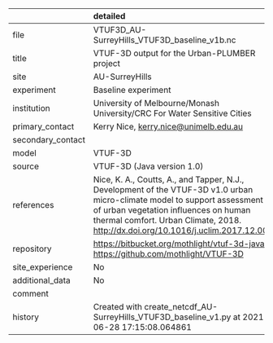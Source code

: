 |                   | detailed                                                                                                                                                                                                                                               |
|:------------------|:-------------------------------------------------------------------------------------------------------------------------------------------------------------------------------------------------------------------------------------------------------|
| file              | VTUF3D_AU-SurreyHills_VTUF3D_baseline_v1b.nc                                                                                                                                                                                                           |
| title             | VTUF-3D output for the Urban-PLUMBER project                                                                                                                                                                                                           |
| site              | AU-SurreyHills                                                                                                                                                                                                                                         |
| experiment        | Baseline experiment                                                                                                                                                                                                                                    |
| institution       | University of Melbourne/Monash University/CRC For Water Sensitive Cities                                                                                                                                                                               |
| primary_contact   | Kerry Nice, kerry.nice@unimelb.edu.au                                                                                                                                                                                                                  |
| secondary_contact |                                                                                                                                                                                                                                                        |
| model             | VTUF-3D                                                                                                                                                                                                                                                |
| source            | VTUF-3D (Java version 1.0)                                                                                                                                                                                                                             |
| references        | Nice, K. A., Coutts, A., and Tapper, N.J., Development of the VTUF-3D v1.0 urban micro-climate model to support assessment of urban vegetation influences on human thermal comfort. Urban Climate, 2018. http://dx.doi.org/10.1016/j.uclim.2017.12.008 |
| repository        | https://bitbucket.org/mothlight/vtuf-3d-java/ https://github.com/mothlight/VTUF-3D                                                                                                                                                                     |
| site_experience   | No                                                                                                                                                                                                                                                     |
| additional_data   | No                                                                                                                                                                                                                                                     |
| comment           |                                                                                                                                                                                                                                                        |
| history           | Created with create_netcdf_AU-SurreyHills_VTUF3D_baseline_v1.py at 2021-06-28 17:15:08.064861                                                                                                                                                          |
